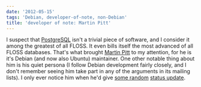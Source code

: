 ```yaml
---
date: '2012-05-15'
tags: 'Debian, developer-of-note, non-Debian'
title: 'developer of note: Martin Pitt'
---
```


I suspect that [PostgreSQL] isn\'t a trivial piece of software, and I
consider it among the greatest of all FLOSS. It even bills itself the
most advanced of all FLOSS databases. That\'s what brought [Martin Pitt]
to my attention, for he is it\'s Debian (and now also Ubuntu)
maintainer. One other notable thing about him is his quiet persona (I
follow Debian development fairly closely, and I don\'t remember seeing
him take part in any of the arguments in its mailing lists). I only ever
notice him when he\'d give [some random][] [status update].

  [PostgreSQL]: http://www.postgresql.org/
  [Martin Pitt]: http://www.piware.de/
  [some random]: http://www.piware.de/2011/09/dropping-postgresql-9-0-packages-for-debianubuntubackports/
  [status update]: http://www.piware.de/2012/05/packages-for-postgresql-9-2-beta-1-now-available/
